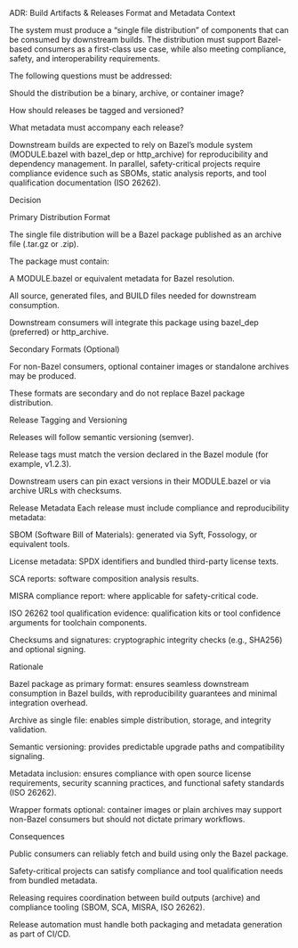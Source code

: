 ADR: Build Artifacts & Releases Format and Metadata
Context

The system must produce a “single file distribution” of components that can be consumed by downstream builds. The distribution must support Bazel-based consumers as a first-class use case, while also meeting compliance, safety, and interoperability requirements.

The following questions must be addressed:

Should the distribution be a binary, archive, or container image?

How should releases be tagged and versioned?

What metadata must accompany each release?

Downstream builds are expected to rely on Bazel’s module system (MODULE.bazel with bazel_dep or http_archive) for reproducibility and dependency management. In parallel, safety-critical projects require compliance evidence such as SBOMs, static analysis reports, and tool qualification documentation (ISO 26262).

Decision

Primary Distribution Format

The single file distribution will be a Bazel package published as an archive file (.tar.gz or .zip).

The package must contain:

A MODULE.bazel or equivalent metadata for Bazel resolution.

All source, generated files, and BUILD files needed for downstream consumption.

Downstream consumers will integrate this package using bazel_dep (preferred) or http_archive.

Secondary Formats (Optional)

For non-Bazel consumers, optional container images or standalone archives may be produced.

These formats are secondary and do not replace Bazel package distribution.

Release Tagging and Versioning

Releases will follow semantic versioning (semver).

Release tags must match the version declared in the Bazel module (for example, v1.2.3).

Downstream users can pin exact versions in their MODULE.bazel or via archive URLs with checksums.

Release Metadata
Each release must include compliance and reproducibility metadata:

SBOM (Software Bill of Materials): generated via Syft, Fossology, or equivalent tools.

License metadata: SPDX identifiers and bundled third-party license texts.

SCA reports: software composition analysis results.

MISRA compliance report: where applicable for safety-critical code.

ISO 26262 tool qualification evidence: qualification kits or tool confidence arguments for toolchain components.

Checksums and signatures: cryptographic integrity checks (e.g., SHA256) and optional signing.

Rationale

Bazel package as primary format: ensures seamless downstream consumption in Bazel builds, with reproducibility guarantees and minimal integration overhead.

Archive as single file: enables simple distribution, storage, and integrity validation.

Semantic versioning: provides predictable upgrade paths and compatibility signaling.

Metadata inclusion: ensures compliance with open source license requirements, security scanning practices, and functional safety standards (ISO 26262).

Wrapper formats optional: container images or plain archives may support non-Bazel consumers but should not dictate primary workflows.

Consequences

Public consumers can reliably fetch and build using only the Bazel package.

Safety-critical projects can satisfy compliance and tool qualification needs from bundled metadata.

Releasing requires coordination between build outputs (archive) and compliance tooling (SBOM, SCA, MISRA, ISO 26262).

Release automation must handle both packaging and metadata generation as part of CI/CD.
